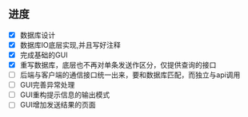 ## 进度

- [x] 数据库设计
- [x] 数据库IO底层实现,并且写好注释
- [x] 完成基础的GUI
- [x] 重写数据库，底层也不再对单条发送作区分，仅提供查询的接口
- [ ] 后端与客户端的通信接口统一出来，要和数据库匹配，而独立与api调用
- [ ] GUI完善异常处理
- [ ] GUI重构提示信息的输出模式
- [ ] GUI增加发送结果的页面